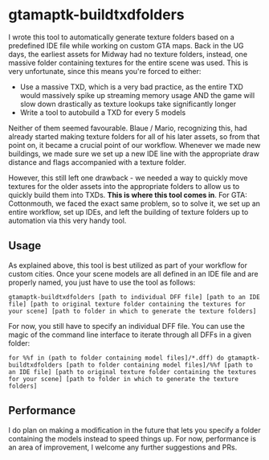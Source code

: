 # gtamaptk-buildtxdfolders
I wrote this tool to automatically generate texture folders based on a predefined IDE file while working on custom GTA maps. Back in the UG days, the earliest assets for Midway had no texture folders, instead, one massive folder containing textures for the entire scene was used.
This is very unfortunate, since this means you're forced to either:

- Use a massive TXD, which is a very bad practice, as the entire TXD would massively spike up streaming memory usage AND the game will slow down drastically as texture lookups take significantly longer
- Write a tool to autobuild a TXD for every 5 models

Neither of them seemed favourable. Blaue / Mario, recognizing this, had already started making texture folders for all of his later assets, so from that point on, it became a crucial point of our workflow.
Whenever we made new buildings, we made sure we set up a new IDE line with the appropriate draw distance and flags accompanied with a texture folder.

However, this still left one drawback - we needed a way to quickly move textures for the older assets into the appropriate folders to allow us to quickly build them into TXDs. **This is where this tool comes in**.
For GTA: Cottonmouth, we faced the exact same problem, so to solve it, we set up an entire workflow, set up IDEs, and left the building of texture folders up to automation via this very handy tool.

## Usage
As explained above, this tool is best utilized as part of your workflow for custom cities. Once your scene models are all defined in an IDE file and are properly named, you just have to use the tool as follows:

```
gtamaptk-buildtxdfolders [path to individual DFF file] [path to an IDE file] [path to original texture folder containing the textures for your scene] [path to folder in which to generate the texture folders]
```

For now, you still have to specify an individual DFF file. You can use the magic of the command line interface to iterate through all DFFs in a given folder:

```
for %%f in (path to folder containing model files]/*.dff) do gtamaptk-buildtxdfolders [path to folder containing model files]/%%f [path to an IDE file] [path to original texture folder containing the textures for your scene] [path to folder in which to generate the texture folders]
```

## Performance
I do plan on making a modification in the future that lets you specify a folder containing the models instead to speed things up. For now, performance is an area of improvement, I welcome any further suggestions and PRs.